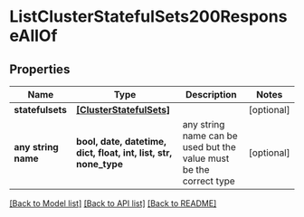 # ListClusterStatefulSets200ResponseAllOf


## Properties
Name | Type | Description | Notes
------------ | ------------- | ------------- | -------------
**statefulsets** | [**[ClusterStatefulSets]**](ClusterStatefulSets.md) |  | [optional] 
**any string name** | **bool, date, datetime, dict, float, int, list, str, none_type** | any string name can be used but the value must be the correct type | [optional]

[[Back to Model list]](../README.md#documentation-for-models) [[Back to API list]](../README.md#documentation-for-api-endpoints) [[Back to README]](../README.md)


